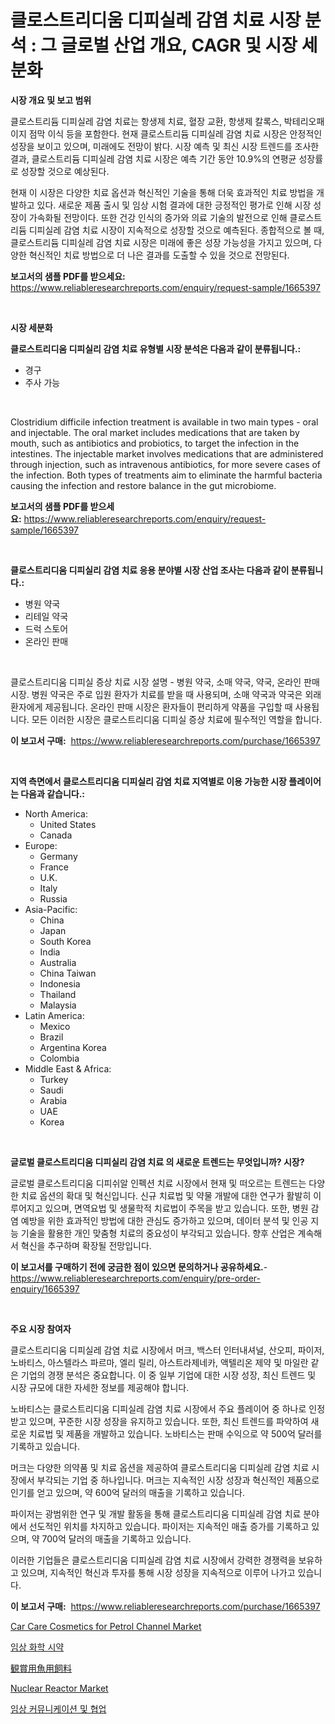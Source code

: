 <p><h1>클로스트리디움 디피실레 감염 치료 시장 분석 : 그 글로벌 산업 개요, CAGR 및 시장 세분화</h1></p><p><strong>시장 개요 및 보고 범위</strong></p>
<p><p>클로스트리듐 디피실레 감염 치료는 항생제 치료, 혈장 교환, 항생제 칼록스, 박테리오패이지 점막 이식 등을 포함한다. 현재 클로스트리듐 디피실레 감염 치료 시장은 안정적인 성장을 보이고 있으며, 미래에도 전망이 밝다. 시장 예측 및 최신 시장 트렌드를 조사한 결과, 클로스트리듐 디피실레 감염 치료 시장은 예측 기간 동안 10.9%의 연평균 성장률로 성장할 것으로 예상된다. </p><p>현재 이 시장은 다양한 치료 옵션과 혁신적인 기술을 통해 더욱 효과적인 치료 방법을 개발하고 있다. 새로운 제품 출시 및 임상 시험 결과에 대한 긍정적인 평가로 인해 시장 성장이 가속화될 전망이다. 또한 건강 인식의 증가와 의료 기술의 발전으로 인해 클로스트리듐 디피실레 감염 치료 시장이 지속적으로 성장할 것으로 예측된다. 종합적으로 볼 때, 클로스트리듐 디피실레 감염 치료 시장은 미래에 좋은 성장 가능성을 가지고 있으며, 다양한 혁신적인 치료 방법으로 더 나은 결과를 도출할 수 있을 것으로 전망된다.</p></p>
<p><strong>보고서의 샘플 PDF를 받으세요:</strong> <a href="https://www.reliableresearchreports.com/enquiry/request-sample/1665397">https://www.reliableresearchreports.com/enquiry/request-sample/1665397</a></p>
<p>&nbsp;</p>
<p><strong>시장 세분화</strong></p>
<p><strong>클로스트리디움 디피실리 감염 치료 유형별 시장 분석은 다음과 같이 분류됩니다.:</strong></p>
<p><ul><li>경구</li><li>주사 가능</li></ul></p>
<p>&nbsp;</p>
<p><p>Clostridium difficile infection treatment is available in two main types - oral and injectable. The oral market includes medications that are taken by mouth, such as antibiotics and probiotics, to target the infection in the intestines. The injectable market involves medications that are administered through injection, such as intravenous antibiotics, for more severe cases of the infection. Both types of treatments aim to eliminate the harmful bacteria causing the infection and restore balance in the gut microbiome.</p></p>
<p><strong>보고서의 샘플 PDF를 받으세요:</strong>&nbsp;<a href="https://www.reliableresearchreports.com/enquiry/request-sample/1665397">https://www.reliableresearchreports.com/enquiry/request-sample/1665397</a></p>
<p>&nbsp;</p>
<p><strong> 클로스트리디움 디피실리 감염 치료 응용 분야별 시장 산업 조사는 다음과 같이 분류됩니다.:</strong></p>
<p><ul><li>병원 약국</li><li>리테일 약국</li><li>드럭 스토어</li><li>온라인 판매</li></ul></p>
<p>&nbsp;</p>
<p><p>클로스트리디움 디피실 증상 치료 시장 설명 - 병원 약국, 소매 약국, 약국, 온라인 판매 시장. 병원 약국은 주로 입원 환자가 치료를 받을 때 사용되며, 소매 약국과 약국은 외래 환자에게 제공됩니다. 온라인 판매 시장은 환자들이 편리하게 약품을 구입할 때 사용됩니다. 모든 이러한 시장은 클로스트리디움 디피실 증상 치료에 필수적인 역할을 합니다.</p></p>
<p><strong>이 보고서 구매:</strong>&nbsp; <a href="https://www.reliableresearchreports.com/purchase/1665397">https://www.reliableresearchreports.com/purchase/1665397</a></p>
<p>&nbsp;</p>
<p><strong>지역 측면에서 클로스트리디움 디피실리 감염 치료 지역별로 이용 가능한 시장 플레이어는 다음과 같습니다.:</strong></p>
<p><ul>
    <li>
        North America:
        <ul>
            <li>United States</li>
            <li>Canada</li>
        </ul>
    </li>
    <li>
        Europe:
        <ul>
            <li>Germany</li>
            <li>France</li>
            <li>U.K.</li>
            <li>Italy</li>
            <li>Russia</li>
        </ul>
    </li>
    <li>
        Asia-Pacific:
        <ul>
            <li>China</li>
            <li>Japan</li>
            <li>South Korea</li>
            <li>India</li>
            <li>Australia</li>
            <li>China Taiwan</li>
            <li>Indonesia</li>
            <li>Thailand</li>
            <li>Malaysia</li>
        </ul>
    </li>
    <li>
        Latin America:
        <ul>
            <li>Mexico</li>
            <li>Brazil</li>
            <li>Argentina Korea</li>
            <li>Colombia</li>
        </ul>
    </li>
    <li>
        Middle East & Africa:
        <ul>
            <li>Turkey</li>
            <li>Saudi</li>
            <li>Arabia</li>
            <li>UAE</li>
            <li>Korea</li>
        </ul>
    </li>
    </ul></p>
<p>&nbsp;</p>
<p><strong>글로벌 클로스트리디움 디피실리 감염 치료 의 새로운 트렌드는 무엇입니까? 시장?</strong></p>
<p><p>글로벌 클로스트리디움 디피쉬알 인펙션 치료 시장에서 현재 및 떠오르는 트렌드는 다양한 치료 옵션의 확대 및 혁신입니다. 신규 치료법 및 약물 개발에 대한 연구가 활발히 이루어지고 있으며, 면역요법 및 생물학적 치료법이 주목을 받고 있습니다. 또한, 병원 감염 예방을 위한 효과적인 방법에 대한 관심도 증가하고 있으며, 데이터 분석 및 인공 지능 기술을 활용한 개인 맞춤형 치료의 중요성이 부각되고 있습니다. 향후 산업은 계속해서 혁신을 추구하며 확장될 전망입니다.</p></p>
<p><strong>이 보고서를 구매하기 전에 궁금한 점이 있으면 문의하거나 공유하세요.</strong>- <a href="https://www.reliableresearchreports.com/enquiry/pre-order-enquiry/1665397">https://www.reliableresearchreports.com/enquiry/pre-order-enquiry/1665397</a></p>
<p>&nbsp;</p>
<p><strong>주요 시장 참여자</strong></p>
<p><p>클로스트리디움 디피실레 감염 치료 시장에서 머크, 백스터 인터내셔널, 산오피, 파이저, 노바티스, 아스텔라스 파르마, 엘리 릴리, 아스트라제네카, 액텔리온 제약 및 마일란 같은 기업의 경쟁 분석은 중요합니다. 이 중 일부 기업에 대한 시장 성장, 최신 트렌드 및 시장 규모에 대한 자세한 정보를 제공해야 합니다.</p><p>노바티스는 클로스트리디움 디피실레 감염 치료 시장에서 주요 플레이어 중 하나로 인정받고 있으며, 꾸준한 시장 성장을 유지하고 있습니다. 또한, 최신 트렌드를 파악하여 새로운 치료법 및 제품을 개발하고 있습니다. 노바티스는 판매 수익으로 약 500억 달러를 기록하고 있습니다.</p><p>머크는 다양한 의약품 및 치료 옵션을 제공하여 클로스트리디움 디피실레 감염 치료 시장에서 부각되는 기업 중 하나입니다. 머크는 지속적인 시장 성장과 혁신적인 제품으로 인기를 얻고 있으며, 약 600억 달러의 매출을 기록하고 있습니다.</p><p>파이저는 광범위한 연구 및 개발 활동을 통해 클로스트리디움 디피실레 감염 치료 분야에서 선도적인 위치를 차지하고 있습니다. 파이저는 지속적인 매출 증가를 기록하고 있으며, 약 700억 달러의 매출을 기록하고 있습니다.</p><p>이러한 기업들은 클로스트리디움 디피실레 감염 치료 시장에서 강력한 경쟁력을 보유하고 있으며, 지속적인 혁신과 투자를 통해 시장 성장을 지속적으로 이루어 나가고 있습니다.</p></p>
<p><strong>이 보고서 구매:</strong>&nbsp;&nbsp;<a href="https://www.reliableresearchreports.com/purchase/1665397">https://www.reliableresearchreports.com/purchase/1665397</a></p>
<p><p><a href="https://issuu.com/reportprime-2/docs/car-care-cosmetics-for-petrol-channel-market-size-">Car Care Cosmetics for Petrol Channel Market</a></p><p><a href="https://github.com/vsoq0zknh59/Market-Research-Report-List-1/blob/main/819832614690.md">임상 화학 시약</a></p><p><a href="https://github.com/bevdtkn4419963/Market-Research-Report-List-1/blob/main/212660815939.md">観賞用魚用飼料</a></p><p><a href="https://github.com/prosalinda88/Market-Research-Report-List-3/blob/main/nuclear-reactor-market.md">Nuclear Reactor Market</a></p><p><a href="https://github.com/Tristiarton768456/Market-Research-Report-List-1/blob/main/931563714691.md">임상 커뮤니케이션 및 협업</a></p></p>
